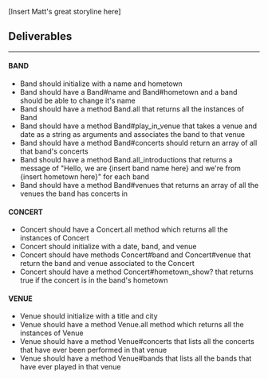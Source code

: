 [Insert Matt's great storyline here]

## Deliverables
________________
#### BAND
- Band should initialize with a name and hometown
- Band should have a Band#name and Band#hometown and a band should be able to change it's name
- Band should have a method Band.all that returns all the instances of Band
- Band should have a method Band#play_in_venue that takes a venue and date as a string as arguments and associates the band to that venue
- Band should have a method Band#concerts should return an array of all that band's concerts
- Band should have a method Band.all_introductions that returns a message of "Hello, we are {insert band name here} and we're from {insert hometown here}" for each band
- Band should have a method Band#venues that returns an array of all the venues the band has concerts in
#### CONCERT
- Concert should have a Concert.all method which returns all the instances of Concert
- Concert should initialize with a date, band, and venue
- Concert should have methods Concert#band and Concert#venue that return the band and venue associated to the Concert
- Concert should have a method Concert#hometown_show? that returns true if the concert is in the band's hometown
#### VENUE
- Venue should initialize with a title and city
- Venue should have a method Venue.all method which returns all the instances of Venue
- Venue should have a method Venue#concerts that lists all the concerts that have ever been performed in that venue
- Venue should have a method Venue#bands that lists all the bands that have ever played in that venue
